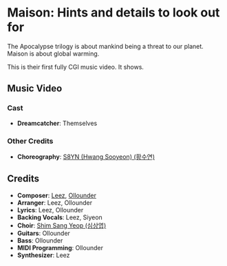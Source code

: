 # Maison: Hints and details to look out for

The Apocalypse trilogy is about mankind being a threat to our planet.
Maison is about global warming.

This is their first fully CGI music video. It shows.

## Music Video

### Cast

* **Dreamcatcher**: Themselves

### Other Credits

* **Choreography**: [S8YN (Hwang Sooyeon) (황수연)](https://kpop.fandom.com/wiki/Hwang_Sooyeon)

## Credits

* **Composer**: [Leez](https://www.discogs.com/artist/6450670-Leez-2), [Ollounder](https://www.discogs.com/artist/6450665-Ollounder)
* **Arranger**: Leez, Ollounder
* **Lyrics**: Leez, Ollounder
* **Backing Vocals**: Leez, Siyeon
* **Choir**: [Shim Sang Yeop (심상엽)](https://www.discogs.com/artist/7413969-%EC%8B%AC%EC%83%81%EC%97%BD)
* **Guitars**: Ollounder
* **Bass**: Ollounder
* **MIDI Programming**: Ollounder
* **Synthesizer**: Leez
